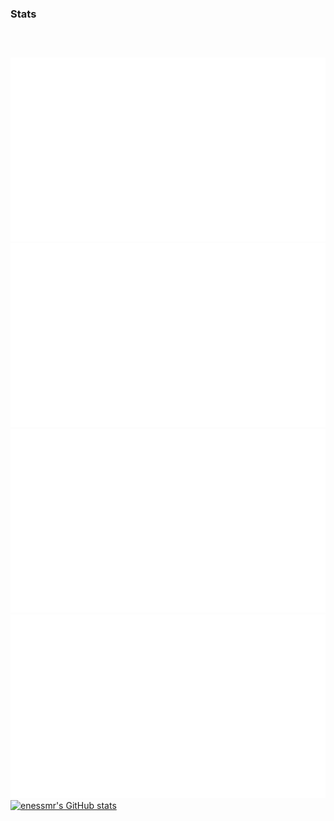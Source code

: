 <div>
  <h3>Stats</h3>
  <h2></h2>
</div>

<br>

![GitHub Stats](https://raw.githubusercontent.com/enessmr/github-stats/master/generated/overview.svg#gh-light-mode-only)![GitHub Stats Languages](https://raw.githubusercontent.com/enessmr/github-stats/master/generated/languages.svg#gh-light-mode-only)
![GitHub Stats](https://raw.githubusercontent.com/enessmr/github-stats/master/generated/overview.svg#gh-dark-mode-only)![GitHub Stats Languages](https://raw.githubusercontent.com/enessmr/github-stats/master/generated/languages.svg#gh-dark-mode-only)[![enessmr's GitHub stats](https://github-readme-stats.vercel.app/api?username=enessmr&theme=dark)](https://github.com/enessmr/github-readme-stats)
